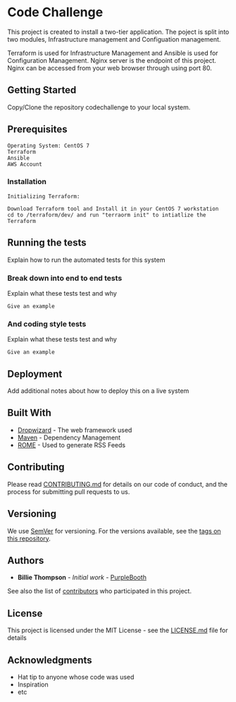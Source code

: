 # Code Challenge

This project is created to install a two-tier application. The poject is split into two modules, Infrastructure management and Configuation management. 

Terraform is used for Infrastructure Management and Ansible is used for Configuration Management. Nginx server is the endpoint of this project. Nginx can be accessed from your web browser through using port 80.

## Getting Started

Copy/Clone the repository codechallenge to your local system.

## Prerequisites
```
Operating System: CentOS 7
Terraform
Ansible
AWS Account
```
### Installation
```
Initializing Terraform:

Download Terraform tool and Install it in your CentOS 7 workstation
cd to /terraform/dev/ and run "terraorm init" to intiatlize the Terraform

```

## Running the tests

Explain how to run the automated tests for this system

### Break down into end to end tests

Explain what these tests test and why

```
Give an example
```

### And coding style tests

Explain what these tests test and why

```
Give an example
```

## Deployment

Add additional notes about how to deploy this on a live system

## Built With

* [Dropwizard](http://www.dropwizard.io/1.0.2/docs/) - The web framework used
* [Maven](https://maven.apache.org/) - Dependency Management
* [ROME](https://rometools.github.io/rome/) - Used to generate RSS Feeds

## Contributing

Please read [CONTRIBUTING.md](https://gist.github.com/PurpleBooth/b24679402957c63ec426) for details on our code of conduct, and the process for submitting pull requests to us.

## Versioning

We use [SemVer](http://semver.org/) for versioning. For the versions available, see the [tags on this repository](https://github.com/your/project/tags). 

## Authors

* **Billie Thompson** - *Initial work* - [PurpleBooth](https://github.com/PurpleBooth)

See also the list of [contributors](https://github.com/your/project/contributors) who participated in this project.

## License

This project is licensed under the MIT License - see the [LICENSE.md](LICENSE.md) file for details

## Acknowledgments

* Hat tip to anyone whose code was used
* Inspiration
* etc
